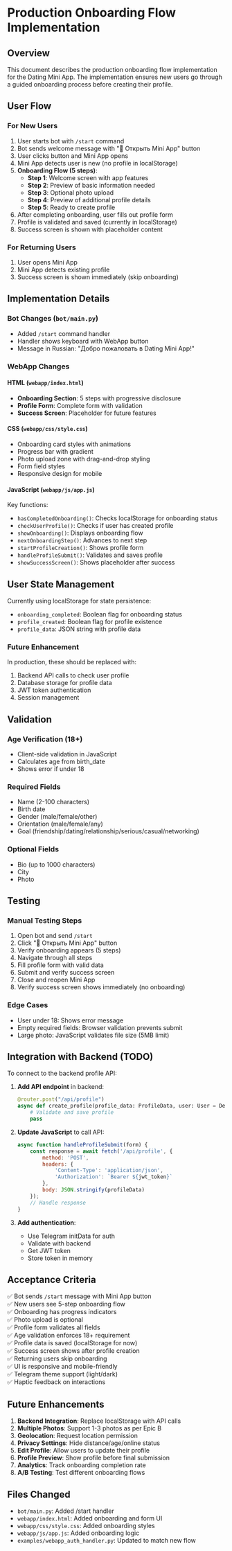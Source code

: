 # Production Onboarding Flow Implementation

## Overview

This document describes the production onboarding flow implementation for the Dating Mini App. The implementation ensures new users go through a guided onboarding process before creating their profile.

## User Flow

### For New Users
1. User starts bot with `/start` command
2. Bot sends welcome message with "🚀 Открыть Mini App" button
3. User clicks button and Mini App opens
4. Mini App detects user is new (no profile in localStorage)
5. **Onboarding Flow (5 steps)**:
   - **Step 1**: Welcome screen with app features
   - **Step 2**: Preview of basic information needed
   - **Step 3**: Optional photo upload
   - **Step 4**: Preview of additional profile details
   - **Step 5**: Ready to create profile
6. After completing onboarding, user fills out profile form
7. Profile is validated and saved (currently in localStorage)
8. Success screen is shown with placeholder content

### For Returning Users
1. User opens Mini App
2. Mini App detects existing profile
3. Success screen is shown immediately (skip onboarding)

## Implementation Details

### Bot Changes (`bot/main.py`)
- Added `/start` command handler
- Handler shows keyboard with WebApp button
- Message in Russian: "Добро пожаловать в Dating Mini App!"

### WebApp Changes

#### HTML (`webapp/index.html`)
- **Onboarding Section**: 5 steps with progressive disclosure
- **Profile Form**: Complete form with validation
- **Success Screen**: Placeholder for future features

#### CSS (`webapp/css/style.css`)
- Onboarding card styles with animations
- Progress bar with gradient
- Photo upload zone with drag-and-drop styling
- Form field styles
- Responsive design for mobile

#### JavaScript (`webapp/js/app.js`)
Key functions:
- `hasCompletedOnboarding()`: Checks localStorage for onboarding status
- `checkUserProfile()`: Checks if user has created profile
- `showOnboarding()`: Displays onboarding flow
- `nextOnboardingStep()`: Advances to next step
- `startProfileCreation()`: Shows profile form
- `handleProfileSubmit()`: Validates and saves profile
- `showSuccessScreen()`: Shows placeholder after success

## User State Management

Currently using localStorage for state persistence:
- `onboarding_completed`: Boolean flag for onboarding status
- `profile_created`: Boolean flag for profile existence
- `profile_data`: JSON string with profile data

### Future Enhancement
In production, these should be replaced with:
1. Backend API calls to check user profile
2. Database storage for profile data
3. JWT token authentication
4. Session management

## Validation

### Age Verification (18+)
- Client-side validation in JavaScript
- Calculates age from birth_date
- Shows error if under 18

### Required Fields
- Name (2-100 characters)
- Birth date
- Gender (male/female/other)
- Orientation (male/female/any)
- Goal (friendship/dating/relationship/serious/casual/networking)

### Optional Fields
- Bio (up to 1000 characters)
- City
- Photo

## Testing

### Manual Testing Steps
1. Open bot and send `/start`
2. Click "🚀 Открыть Mini App" button
3. Verify onboarding appears (5 steps)
4. Navigate through all steps
5. Fill profile form with valid data
6. Submit and verify success screen
7. Close and reopen Mini App
8. Verify success screen shows immediately (no onboarding)

### Edge Cases
- User under 18: Shows error message
- Empty required fields: Browser validation prevents submit
- Large photo: JavaScript validates file size (5MB limit)

## Integration with Backend (TODO)

To connect to the backend profile API:

1. **Add API endpoint** in backend:
   ```python
   @router.post("/api/profile")
   async def create_profile(profile_data: ProfileData, user: User = Depends(get_current_user)):
       # Validate and save profile
       pass
   ```

2. **Update JavaScript** to call API:
   ```javascript
   async function handleProfileSubmit(form) {
       const response = await fetch('/api/profile', {
           method: 'POST',
           headers: {
               'Content-Type': 'application/json',
               'Authorization': `Bearer ${jwt_token}`
           },
           body: JSON.stringify(profileData)
       });
       // Handle response
   }
   ```

3. **Add authentication**:
   - Use Telegram initData for auth
   - Validate with backend
   - Get JWT token
   - Store token in memory

## Acceptance Criteria

✅ Bot sends `/start` message with Mini App button  
✅ New users see 5-step onboarding flow  
✅ Onboarding has progress indicators  
✅ Photo upload is optional  
✅ Profile form validates all fields  
✅ Age validation enforces 18+ requirement  
✅ Profile data is saved (localStorage for now)  
✅ Success screen shows after profile creation  
✅ Returning users skip onboarding  
✅ UI is responsive and mobile-friendly  
✅ Telegram theme support (light/dark)  
✅ Haptic feedback on interactions  

## Future Enhancements

1. **Backend Integration**: Replace localStorage with API calls
2. **Multiple Photos**: Support 1-3 photos as per Epic B
3. **Geolocation**: Request location permission
4. **Privacy Settings**: Hide distance/age/online status
5. **Edit Profile**: Allow users to update their profile
6. **Profile Preview**: Show profile before final submission
7. **Analytics**: Track onboarding completion rate
8. **A/B Testing**: Test different onboarding flows

## Files Changed

- `bot/main.py`: Added /start handler
- `webapp/index.html`: Added onboarding and form UI
- `webapp/css/style.css`: Added onboarding styles
- `webapp/js/app.js`: Added onboarding logic
- `examples/webapp_auth_handler.py`: Updated to match new flow
